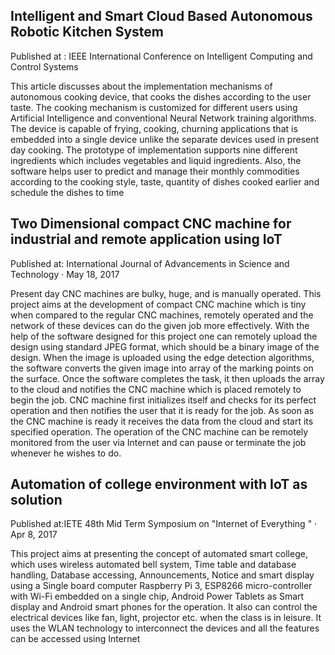 ## Intelligent and Smart Cloud Based Autonomous Robotic Kitchen System

Published at : IEEE International Conference on Intelligent Computing and Control Systems

This article discusses about the implementation mechanisms of autonomous cooking device, that cooks the dishes according to the user taste. The cooking mechanism is customized for different users using Artificial Intelligence and conventional Neural Network training algorithms. The device is capable of frying, cooking, churning applications that is embedded into a single device unlike the separate devices used in present day cooking. The prototype of implementation supports nine different ingredients which includes vegetables and liquid ingredients. Also, the software helps user to predict and manage their monthly commodities according to the cooking style, taste, quantity of dishes cooked earlier and schedule the dishes to time

## Two Dimensional compact CNC machine for industrial and remote application using IoT

Published at: International Journal of Advancements in Science and Technology · May 18, 2017

Present day CNC machines are bulky, huge, and is manually operated. This project aims at the development of compact CNC machine which is tiny when compared to the regular CNC machines, remotely operated and the network of these devices can do the given job more effectively. With the help of the software designed for this project one can remotely upload the design using standard JPEG format, which should be a binary image of the design. When the image is uploaded using the edge detection algorithms, the software converts the given image into array of the marking points on the surface. Once the software completes the task, it then uploads the array to the cloud and notifies the CNC machine which is placed remotely to begin the job. CNC machine first initializes itself and checks for its perfect operation and then notifies the user that it is ready for the job. As soon as the CNC machine is ready it receives the data from the cloud and start its specified operation. The operation of the CNC machine can be remotely monitored from the user via Internet and can pause or terminate the job whenever he wishes to do.

## Automation of college environment with IoT as solution

Published at:IETE 48th Mid Term Symposium on "Internet of Everything " · Apr 8, 2017

This project aims at presenting the concept of automated smart college, which uses wireless automated bell system, Time table and database handling, Database accessing, Announcements, Notice and smart display using a Single board computer Raspberry Pi 3, ESP8266 micro-controller with Wi-Fi embedded on a single chip, Android Power Tablets as Smart display and Android smart phones for the operation. It also can control the electrical devices like fan, light, projector etc. when the class is in leisure. It uses the WLAN technology to interconnect the devices and all the features can be accessed using Internet